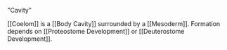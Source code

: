 "Cavity"

[[Coelom]] is a [[Body Cavity]] surrounded by a [[Mesoderm]]. Formation depends on [[Proteostome Development]] or [[Deuterostome Development]].